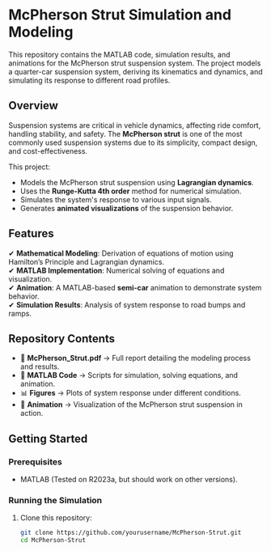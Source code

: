 # McPherson Strut Simulation and Modeling  

This repository contains the MATLAB code, simulation results, and animations for the McPherson strut suspension system. The project models a quarter-car suspension system, deriving its kinematics and dynamics, and simulating its response to different road profiles.  

## Overview  

Suspension systems are critical in vehicle dynamics, affecting ride comfort, handling stability, and safety. The **McPherson strut** is one of the most commonly used suspension systems due to its simplicity, compact design, and cost-effectiveness.  

This project:  
- Models the McPherson strut suspension using **Lagrangian dynamics**.  
- Uses the **Runge-Kutta 4th order** method for numerical simulation.  
- Simulates the system's response to various input signals.  
- Generates **animated visualizations** of the suspension behavior.  

## Features  
✔ **Mathematical Modeling**: Derivation of equations of motion using Hamilton’s Principle and Lagrangian dynamics.  
✔ **MATLAB Implementation**: Numerical solving of equations and visualization.  
✔ **Animation**: A MATLAB-based **semi-car** animation to demonstrate system behavior.  
✔ **Simulation Results**: Analysis of system response to road bumps and ramps.  

## Repository Contents  
- 📜 **McPherson_Strut.pdf** → Full report detailing the modeling process and results.  
- 📂 **MATLAB Code** → Scripts for simulation, solving equations, and animation.  
- 📊 **Figures** → Plots of system response under different conditions.  
- 🎥 **Animation** → Visualization of the McPherson strut suspension in action.  

## Getting Started  

### Prerequisites  
- MATLAB (Tested on R2023a, but should work on other versions).  

### Running the Simulation  
1. Clone this repository:  
   ```sh
   git clone https://github.com/yourusername/McPherson-Strut.git
   cd McPherson-Strut
